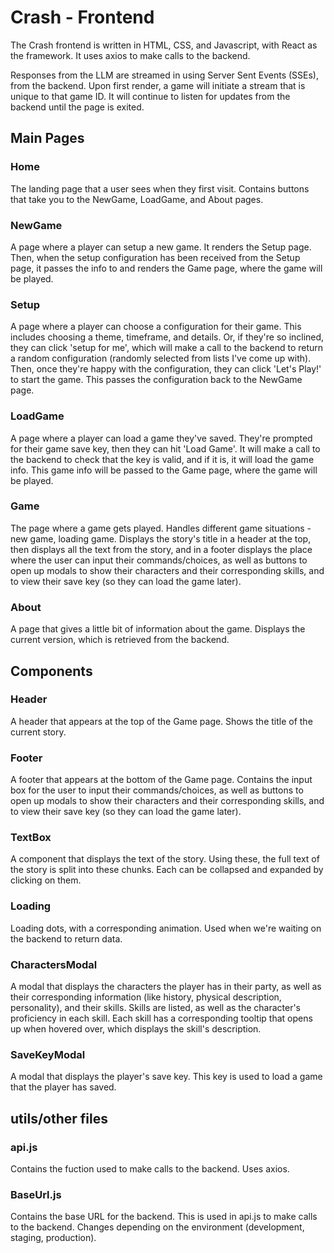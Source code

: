 # Crash - Frontend

The Crash frontend is written in HTML, CSS, and Javascript, 
with React as the framework.
It uses axios to make calls to the backend.

Responses from the LLM are streamed in using Server Sent Events (SSEs), from the backend.
Upon first render, a game will initiate a stream that is unique to that game ID.
It will continue to listen for updates from the backend until the page is exited.

## Main Pages
### Home
The landing page that a user sees when they first visit. Contains buttons that take you to the NewGame, LoadGame, and About pages.

### NewGame
A page where a player can setup a new game. 
It renders the Setup page. Then, when the setup configuration has been received from the Setup page, it passes the info to and renders the Game page, where the game will be played.

### Setup
A page where a player can choose a configuration for their game.
This includes choosing a theme, timeframe, and details.
Or, if they're so inclined, they can click 'setup for me', which will make a call to the backend to return a random configuration
(randomly selected from lists I've come up with).
Then, once they're happy with the configuration, they can click 'Let's Play!' to start the game.
This passes the configuration back to the NewGame page.

### LoadGame
A page where a player can load a game they've saved. They're prompted for their game save key, then they can hit 'Load Game'. 
It will make a call to the backend to check that the key is valid, and if it is, it will load the game info.
This game info will be passed to the Game page, where the game will be played.

### Game
The page where a game gets played. Handles different game situations - new game, loading game.
Displays the story's title in a header at the top, then displays all the text from the story,
and in a footer displays the place where the user can input their commands/choices, as well as buttons
to open up modals to show their characters and their corresponding skills, and to view their save key (so they can load the game later). 

### About
A page that gives a little bit of information about the game.
Displays the current version, which is retrieved from the backend.


## Components
### Header
A header that appears at the top of the Game page. Shows the title of the current story.

### Footer
A footer that appears at the bottom of the Game page. Contains the input box for the user to input their commands/choices, as well as buttons to open up modals to show their characters and their corresponding skills, and to view their save key (so they can load the game later).

### TextBox
A component that displays the text of the story. Using these, the full text of the story is split into these chunks. Each can be collapsed and expanded by clicking on them.

### Loading
Loading dots, with a corresponding animation. Used when we're waiting on the backend to return data.

### CharactersModal
A modal that displays the characters the player has in their party, as well as their corresponding information (like history, physical description, personality), and their skills.
Skills are listed, as well as the character's proficiency in each skill.
Each skill has a corresponding tooltip that opens up when hovered over, which displays the skill's description.

### SaveKeyModal
A modal that displays the player's save key. This key is used to load a game that the player has saved.

## utils/other files
### api.js
Contains the fuction used to make calls to the backend. Uses axios.

### BaseUrl.js
Contains the base URL for the backend. This is used in api.js to make calls to the backend.
Changes depending on the environment (development, staging, production).